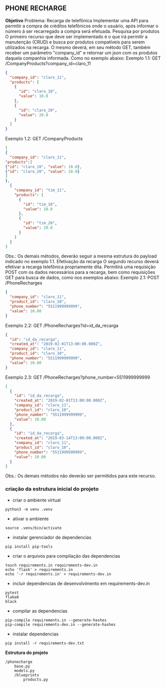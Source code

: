 ## PHONE RECHARGE

**Objetivo**
Problema: Recarga de telefônica Implementar uma API para permitir a compra de créditos telefônicos onde o usuário, após
informar o número à ser recarregado a compra será efetuada. Pesquisa por produtos O primeiro recurso que deve ser
implementado é o que irá permitir a manutenção (CRUD)
e busca por produtos compatíveis para serem utilizados na recarga. O mesmo deverá, em seu método GET, também receber um
parâmetro "company_id" e retornar um json com os produtos daquela companhia informada. Como no exemplo abaixo:
Exemplo 1.1: GET /CompanyProducts?company_id=claro_11

~~~json
{
  "company_id": "claro_11",
  "products": [
    {
      "id": "claro_10",
      "value": 10.0
    },
    {
      "id": "claro_20",
      "value": 20.0
    }
  ]
}
~~~
Exemplo 1.2: GET /CompanyProducts

~~~json
[
{
  "company_id": "claro_11",
"products":[
{"id": "claro_10", "value": 10.0},
{"id": "claro_20", "value": 20.0}
]
},
  {
    "company_id": "tim_11",
    "products": [
      {
        "id": "tim_10",
        "value": 10.0
      },
      {
        "id": "tim_20",
        "value": 20.0
      }
    ]
  }
]

~~~

Obs.: Os demais métodos, deverão seguir a mesma estrutura do payload indicado no exemplo 1.1. Efetivação da recarga O
segundo recurso deverá efetivar a recarga telefônica propriamente dita. Permitirá uma requisição POST com os dados
necessários para a recarga, bem como requisições GET para busca de dados, como nos exemplos abaixo:
Exemplo 2.1: POST /PhoneRecharges

~~~json
{
  "company_id": "claro_11",
  "product_id": "claro_10",
  "phone_number": "5511999999999",
  "value": 10.00
}
~~~

Exemplo 2.2: GET /PhoneRecharges?id=id_da_recarga

~~~json
{
  "id": "id_da_recarga",
  "created_at": "2019-02-01T13:00:00.000Z",
  "company_id": "claro_11",
  "product_id": "claro_10",
  "phone_number": "5511999999999",
  "value": 10.00
}
~~~

Exemplo 2.3: GET /PhoneRecharges?phone_number=5511999999999

~~~json
[
  {
    "id": "id_da_recarga",
    "created_at": "2019-02-01T13:00:00.000Z",
    "company_id": "claro_11",
    "product_id": "claro_10",
    "phone_number": "5511999999999",
    "value": 10.00
  },
  {
    "id": "id_da_recarga",
    "created_at": "2019-03-14T13:00:00.000Z",
    "company_id": "claro_11",
    "product_id": "claro_10",
    "phone_number": "5511999999999",
    "value": 10.00
  }
]


~~~
Obs.: Os demais métodos não deverão ser permitidos para este recurso.


### **criação da estrutura inicial do projeto**

- criar o ambiente virtual

```
python3 -m venv .venv

```

- ativar o ambiente

```
source .venv/bin/activate
```

- instalar gerenciador de dependencias

```
pip install pip-tools
```

- criar o arquivos para compilação das dependencias

```
touch requirements.in requirements-dev.in
echo 'flask' > requirements.in
echo '-r requirements.in' > requirements-dev.in
```

- incluir dependencias de desenvolvimento em requirements-dev.in

```
pytest
flake8
black
```

- compilar as dependencias

```
pip-compile requirements.in --generate-hashes
pip-compile requirements-dev.in --generate-hashes
```

- instalar dependencias

```
pip install -r requirements-dev.txt
```
**Estrutura do projeto**
```
/phonecharge
    base.py
    models.py
    /blueprints
        products.py
```